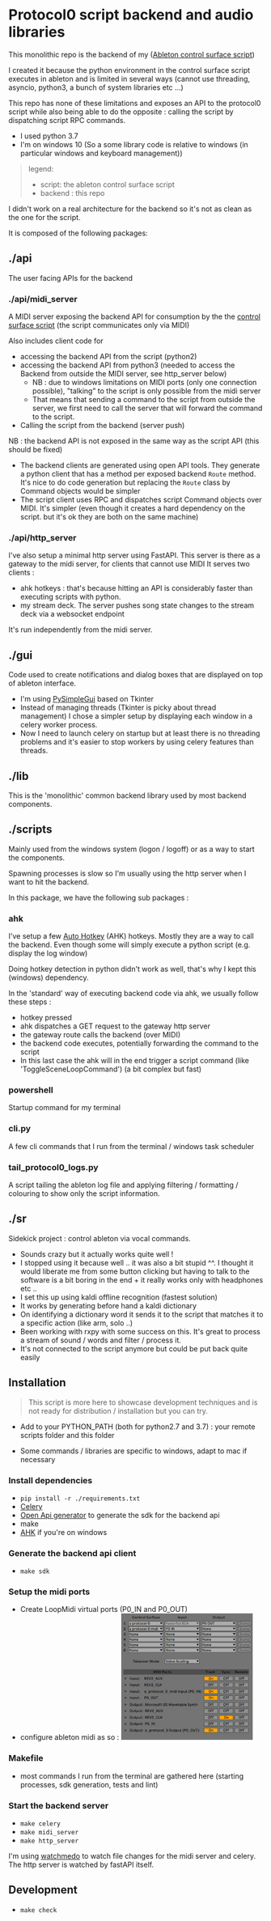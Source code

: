 # Protocol0 script backend and audio libraries

This monolithic repo is the backend of my ([Ableton control surface script](https://github.com/lebrunthibault/Protocol0-Ableton-Surface-Script))

I created it because the python environment in the control surface script executes in ableton and is limited in several
ways
(cannot use threading, asyncio, python3, a bunch of system libraries etc ...)

This repo has none of these limitations and exposes an API to the protocol0 script 
while also being able to do the opposite : 
calling the script by dispatching script RPC commands.

- I used python 3.7
- I'm on windows 10 (So a some library code is relative to windows (in particular windows and keyboard management))

> legend:
>- script: the ableton control surface script
>- backend : this repo

I didn't work on a real architecture for the backend so it's not as clean as the one for the script.

It is composed of the following packages:

## ./api

The user facing APIs for the backend

### ./api/midi_server
A MIDI server exposing the backend API for consumption by the the [control surface script](https://github.com/lebrunthibault/Protocol0-Ableton-Surface-Script)
(the script communicates only via MIDI)

Also includes client code for
- accessing the backend API from the script (python2)
- accessing the backend API from python3 (needed to access the Backend from outside the MIDI server, see http_server below)
  - NB : due to windows limitations on MIDI ports (only one connection possible), "talking" to the script is only possible from the midi server
  - That means that sending a command to the script from outside the server, we first need to call the server that will forward the command to the script.
- Calling the script from the backend (server push)
  
NB : the backend API is not exposed in the same way as the script API (this should be fixed)
- The backend clients are generated using open API tools. They generate a python client that has a method per exposed backend `Route` method.
  It's nice to do code generation but replacing the `Route` class by Command objects would be simpler
- The script client uses RPC and dispatches script Command objects over MIDI. 
  It's simpler (even though it creates a hard dependency on the script. but it's ok they are both on the same machine)
  
### ./api/http_server
I've also setup a minimal http server using FastAPI.
This server is there as a gateway to the midi server, for clients that cannot use MIDI
It serves two clients :
- ahk hotkeys : that's because hitting an API is considerably faster than executing scripts with python.
- my stream deck. The server pushes song state changes to the stream deck via a websocket endpoint

It's run independently from the midi server. 

## ./gui
Code used to create notifications and dialog boxes that are displayed on top of ableton interface.
- I'm using [PySimpleGui](https://pysimplegui.readthedocs.io/) based on Tkinter
- Instead of managing threads (Tkinter is picky about thread management) I chose a simpler setup by displaying each window in a celery worker process.
- Now I need to launch celery on startup but at least there is no threading problems and it's easier to stop workers by using celery features than threads.
  
## ./lib
This is the 'monolithic' common backend library used by most backend components.


## ./scripts
Mainly used from the windows system (logon / logoff) or as a way to start the components.

Spawning processes is slow so I'm usually using the http server when I want to hit the backend.

In this package, we have the following sub packages :

### ahk
I've setup a few [Auto Hotkey](https://www.autohotkey.com/) (AHK) hotkeys. Mostly they are a way to call the backend.
Even though some will simply execute a python script (e.g. display the log window)

Doing hotkey detection in python didn't work as well, that's why I kept this (windows) dependency.

In the 'standard' way of executing backend code via ahk, we usually follow these steps :
- hotkey pressed
- ahk dispatches a GET request to the gateway http server
- the gateway route calls the backend (over MIDI)
- the backend code executes, potentially forwarding the command to the script
- In this last case the ahk will in the end trigger a script command (like 'ToggleSceneLoopCommand')
  (a bit complex but fast) 

### powershell
Startup command for my terminal

### cli.py
A few cli commands that I run from the terminal / windows task scheduler

### tail_protocol0_logs.py
A script tailing the ableton log file and applying filtering / formatting / colouring
to show only the script information.

## ./sr
Sidekick project : control ableton via vocal commands.
- Sounds crazy but it actually works quite well !
- I stopped using it because well .. it was also a bit stupid ^^. I thought it would liberate me from some button clicking
  but having to talk to the software is a bit boring in the end + it really works only with headphones etc ..
- I set this up using kaldi offline recognition (fastest solution)
- It works by generating before hand a kaldi dictionary 
- On identifying a dictionary word it sends it to the script that matches it to a specific action (like arm, solo ..)
- Been working with rxpy with some success on this. It's great to process a stream of sound / words and filter / process it.
- It's not connected to the script anymore but could be put back quite easily

## Installation

> This script is more here to showcase development techniques and is not ready for distribution / installation but you can try.

- Add to your PYTHON_PATH (both for python2.7 and 3.7) : your remote scripts folder and this folder

- Some commands / libraries are specific to windows, adapt to mac if necessary

### Install dependencies
- `pip install -r ./requirements.txt`
- [Celery](https://docs.celeryproject.org/en/stable/getting-started/first-steps-with-celery.html)
- [Open Api generator](https://openapi-generator.tech/docs/installation/) to generate the sdk for the backend api
- make
- [AHK](https://www.autohotkey.com/) if you're on windows 
  
### Generate the backend api client
- `make sdk`

### Setup the midi ports
- Create LoopMidi virtual ports (P0_IN and P0_OUT)
- configure ableton midi as so :
    <img width="260px" src="https://raw.githubusercontent.com/lebrunthibault/Protocol-0-backend/master/doc/img/ableton_midi_config.PNG?sanitize=true" alt="ableton screenshot">

  
### Makefile
- most commands I run from the terminal are gathered here (starting processes, sdk generation, tests and lint)

### Start the backend server
- `make celery`
- `make midi_server`
- `make http_server`

I'm using [watchmedo](https://github.com/gorakhargosh/watchdog) to watch file changes for the midi server and celery.
The http server is watched by fastAPI itself.
  

## Development
- `make check` 
